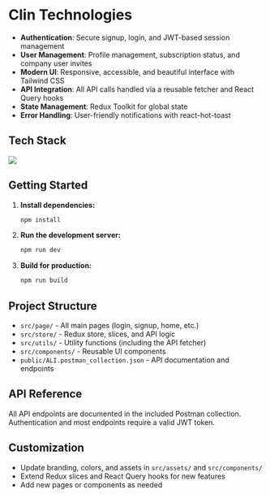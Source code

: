# Clin Technologies

- **Authentication**: Secure signup, login, and JWT-based session management
- **User Management**: Profile management, subscription status, and company user invites
- **Modern UI**: Responsive, accessible, and beautiful interface with Tailwind CSS
- **API Integration**: All API calls handled via a reusable fetcher and React Query hooks
- **State Management**: Redux Toolkit for global state
- **Error Handling**: User-friendly notifications with react-hot-toast

## Tech Stack

<img src="https://go-skill-icons.vercel.app/api/icons?i=ts,react,tailwindcss,vite,redux" />

## Getting Started

1. **Install dependencies:**
   ```sh
   npm install
   ```
2. **Run the development server:**
   ```sh
   npm run dev
   ```
3. **Build for production:**
   ```sh
   npm run build
   ```

## Project Structure

- `src/page/` - All main pages (login, signup, home, etc.)
- `src/store/` - Redux store, slices, and API logic
- `src/utils/` - Utility functions (including the API fetcher)
- `src/components/` - Reusable UI components
- `public/ALI.postman_collection.json` - API documentation and endpoints

## API Reference

All API endpoints are documented in the included Postman collection. Authentication and most endpoints require a valid JWT token.

## Customization

- Update branding, colors, and assets in `src/assets/` and `src/components/`
- Extend Redux slices and React Query hooks for new features
- Add new pages or components as needed
